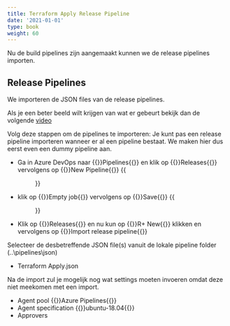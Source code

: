```yaml
---
title: Terraform Apply Release Pipeline
date: '2021-01-01'
type: book
weight: 60
---
```


Nu de build pipelines zijn aangemaakt kunnen we de release pipelines importen.

<!--more-->

## Release Pipelines
We importeren de JSON files van de release pipelines.

Als je een beter beeld wilt krijgen van wat er gebeurt bekijk dan de volgende [video](https://www.youtube.com/watch?v=AWXOYS-SBfY&t=2930s)

Volg deze stappen om de pipelines te importeren:
Je kunt pas een release pipeline importeren wanneer er al een pipeline bestaat. We maken hier dus eerst even een dummy pipeline aan.

- Ga in Azure DevOps naar {{<hl>}}Pipelines{{</hl>}} en klik op {{<hl>}}Releases{{</hl>}} vervolgens op {{<hl>}}New Pipeline{{</hl>}}
{{<figure library="true" src="azure-terraform/releasepipelinecreate.png" title="Create Release Pipeline">}}

- klik op {{<hl>}}Empty job{{</hl>}} vervolgens op {{<hl>}}Save{{</hl>}}
{{<figure library="true" src="azure-terraform/releasepipelinejob.png" title="Create Empty Job">}}

- Klik op {{<hl>}}Releases{{</hl>}} en nu kun op {{<hl>}}R+ New{{</hl>}} klikken en vervolgens op {{<hl>}}Import release pipeline{{</hl>}}

Selecteer de desbetreffende JSON file(s) vanuit de lokale pipeline folder (..\pipelines\json)
- Terraform Apply.json

Na de import zul je mogelijk nog wat settings moeten invoeren omdat deze niet meekomen met een import.
- Agent pool {{<hl>}}Azure Pipelines{{</hl>}}
- Agent specification {{<hl>}}ubuntu-18.04{{</hl>}}
- Approvers
